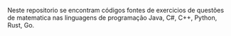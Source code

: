 Neste repositorio se encontram códigos fontes 
de exercicios de questões de 
matematica nas linguagens de programação 
Java, C#, C++, Python, Rust, Go.
